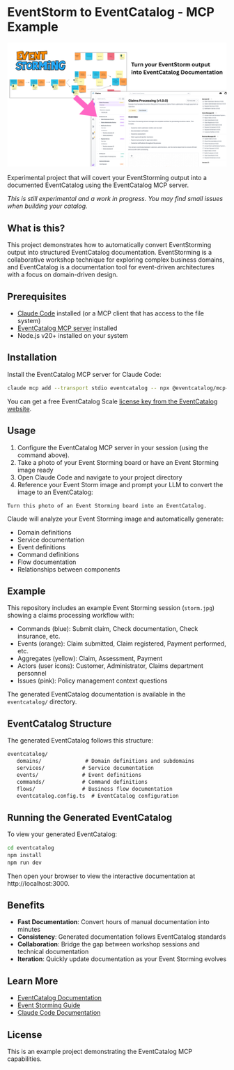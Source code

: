 # EventStorm to EventCatalog - MCP Example

![EventStorm to EventCatalog Converter](img.png)

Experimental project that will covert your EventStorming output into a documented EventCatalog using the EventCatalog MCP server.

_This is still experimental and a work in progress. You may find small issues when building your catalog._

## What is this?

This project demonstrates how to automatically convert EventStorming output into structured EventCatalog documentation. EventStorming is a collaborative workshop technique for exploring complex business domains, and EventCatalog is a documentation tool for event-driven architectures with a focus on domain-driven design.

## Prerequisites

- [Claude Code](https://www.claude.com/claude-code) installed (or a MCP client that has access to the file system)
- [EventCatalog MCP server](https://www.eventcatalog.dev/docs/development/developer-tools/mcp-server/introduction) installed
- Node.js v20+ installed on your system

## Installation

Install the EventCatalog MCP server for Claude Code:

```bash
claude mcp add --transport stdio eventcatalog -- npx @eventcatalog/mcp-server https://demo.eventcatalog.dev {EVENTCATALOG_SCALE_LICENSE_KEY}
```

You can get a free EventCatalog Scale [license key from the EventCatalog website](https://eventcatalog.cloud).

## Usage

1. Configure the EventCatalog MCP server in your session (using the command above).
1. Take a photo of your Event Storming board or have an Event Storming image ready
2. Open Claude Code and navigate to your project directory
3. Reference your Event Storm image and prompt your LLM to convert the image to an EventCatalog:

```
Turn this photo of an Event Storming board into an EventCatalog.
```

Claude will analyze your Event Storming image and automatically generate:
- Domain definitions
- Service documentation
- Event definitions
- Command definitions
- Flow documentation
- Relationships between components

## Example

This repository includes an example Event Storming session (`storm.jpg`) showing a claims processing workflow with:
- Commands (blue): Submit claim, Check documentation, Check insurance, etc.
- Events (orange): Claim submitted, Claim registered, Payment performed, etc.
- Aggregates (yellow): Claim, Assessment, Payment
- Actors (user icons): Customer, Administrator, Claims department personnel
- Issues (pink): Policy management context questions

The generated EventCatalog documentation is available in the `eventcatalog/` directory.

## EventCatalog Structure

The generated EventCatalog follows this structure:

```
eventcatalog/
   domains/              # Domain definitions and subdomains
   services/            # Service documentation
   events/              # Event definitions
   commands/            # Command definitions
   flows/               # Business flow documentation
   eventcatalog.config.ts  # EventCatalog configuration
```

## Running the Generated EventCatalog

To view your generated EventCatalog:

```bash
cd eventcatalog
npm install
npm run dev
```

Then open your browser to view the interactive documentation at http://localhost:3000.

## Benefits

- **Fast Documentation**: Convert hours of manual documentation into minutes
- **Consistency**: Generated documentation follows EventCatalog standards
- **Collaboration**: Bridge the gap between workshop sessions and technical documentation
- **Iteration**: Quickly update documentation as your Event Storming evolves

## Learn More

- [EventCatalog Documentation](https://www.eventcatalog.dev/)
- [Event Storming Guide](https://en.wikipedia.org/wiki/Event_storming)
- [Claude Code Documentation](https://docs.claude.com/en/docs/claude-code)

## License

This is an example project demonstrating the EventCatalog MCP capabilities.
